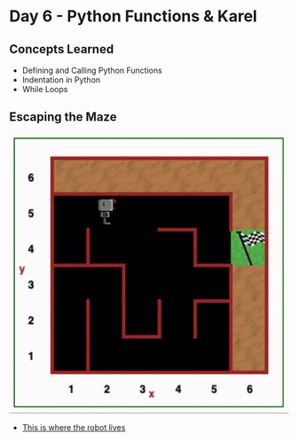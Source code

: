 # Day 6 - Python Functions & Karel
## Concepts Learned
- Defining and Calling Python Functions
- Indentation in Python
- While Loops
## Escaping the Maze
![Day 006 Code Demo](../gifs/Day006.gif)
- [This is where the robot lives](https://reeborg.cs20.ca/?lang=en&mode=python&menu=%2Fworlds%2Fmenus%2Fsk_menu.json&name=Maze&url=%2Fworlds%2Ftutorial_en%2Fmaze1.json)
